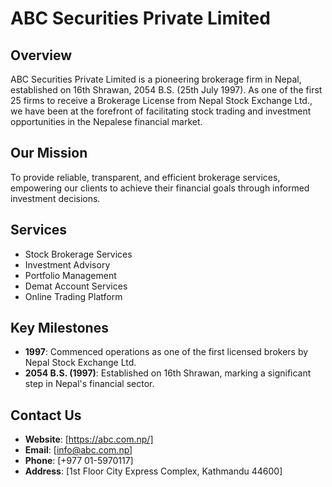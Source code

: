 
# ABC Securities Private Limited

## Overview
ABC Securities Private Limited is a pioneering brokerage firm in Nepal, established on 16th Shrawan, 2054 B.S. (25th July 1997). As one of the first 25 firms to receive a Brokerage License from Nepal Stock Exchange Ltd., we have been at the forefront of facilitating stock trading and investment opportunities in the Nepalese financial market.

## Our Mission
To provide reliable, transparent, and efficient brokerage services, empowering our clients to achieve their financial goals through informed investment decisions.

## Services
- Stock Brokerage Services
- Investment Advisory
- Portfolio Management
- Demat Account Services
- Online Trading Platform

## Key Milestones
- **1997**: Commenced operations as one of the first licensed brokers by Nepal Stock Exchange Ltd.
- **2054 B.S. (1997)**: Established on 16th Shrawan, marking a significant step in Nepal's financial sector.

## Contact Us
- **Website**: [https://abc.com.np/]
- **Email**: [info@abc.com.np]
- **Phone**: [+977 01-5970117]
- **Address**: [1st Floor City Express Complex, Kathmandu 44600]



